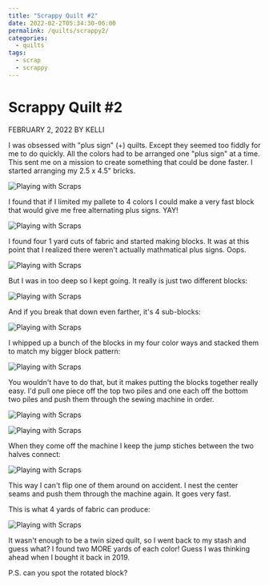 ```yaml
---
title: "Scrappy Quilt #2"
date: 2022-02-2T05:34:30-06:00
permalink: /quilts/scrappy2/
categories:
  - quilts
tags:
  - scrap
  - scrappy
---
```

# Scrappy Quilt #2
FEBRUARY 2, 2022 BY KELLI

I was obsessed with "plus sign" (+) quilts. Except they seemed too fiddly for me to do quickly. All the colors had to be arranged one "plus sign" at a time. This sent me on a mission to create something that could be done faster. I started arranging my 2.5 x 4.5" bricks.

![Playing with Scraps](assets/scrap2-1.jpg)

I found that if I limited my pallete to 4 colors I could make a very fast block that would give me free alternating plus signs. YAY! 

![Playing with Scraps](assets/scrap2-2.jpg)

I found four 1 yard cuts of fabric and started making blocks. It was at this point that I realized there weren't actually mathmatical plus signs. Oops. 

![Playing with Scraps](assets/scrap2-3.jpg)

But I was in too deep so I kept going. It really is just two different blocks:

![Playing with Scraps](assets/scrap2-4.jpg)

And if you break that down even farther, it's 4 sub-blocks:

![Playing with Scraps](assets/scrap2-5.jpg)

I whipped up a bunch of the blocks in my four color ways and stacked them to match my bigger block pattern:

![Playing with Scraps](assets/scrap2-6.jpg)

You wouldn't have to do that, but it makes putting the blocks together really easy. I'd pull one piece off the top two piles and one each off the bottom two piles and push them through the sewing machine in order. 

![Playing with Scraps](assets/scrap2-7.jpg)

![Playing with Scraps](assets/scrap2-9.jpg)

When they come off the machine I keep the jump stiches between the two halves connect:

![Playing with Scraps](assets/scrap2-8.jpg)

This way I can't flip one of them around on accident. I nest the center seams and push them through the machine again. It goes very fast. 

This is what 4 yards of fabric can produce:

![Playing with Scraps](assets/scrap2-11.jpg)

It wasn't enough to be a twin sized quilt, so I went back to my stash and guess what? I found two MORE yards of each color! Guess I was thinking ahead when I bought it back in 2019. 

P.S. can you spot the rotated block? 
